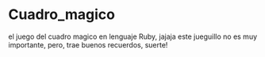 # Cuadro_magico
el juego del cuadro magico en lenguaje Ruby, jajaja este jueguillo no es muy importante, pero, trae buenos recuerdos, suerte!
